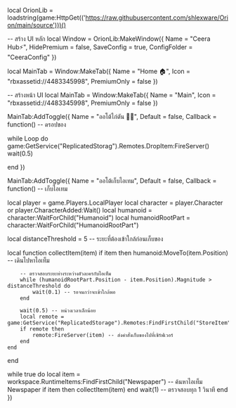 local OrionLib = loadstring(game:HttpGet(('https://raw.githubusercontent.com/shlexware/Orion/main/source')))()

-- สร้าง UI หลัก
local Window = OrionLib:MakeWindow({
    Name = "Ceera Hub⚡",
    HidePremium = false,
    SaveConfig = true,
    ConfigFolder = "CeeraConfig"
})

local MainTab = Window:MakeTab({
    Name = "Home 🏠",
    Icon = "rbxassetid://4483345998",
    PremiumOnly = false
})

-- สร้างหน้า UI
local MainTab = Window:MakeTab({
    Name = "Main",
    Icon = "rbxassetid://4483345998",
    PremiumOnly = false
})

MainTab:AddToggle({
    Name = "ออโต้ไก่ตัน 🐔🔥",
    Default = false,
    Callback = function()
-- ดรอปของ 

while Loop do
game:GetService("ReplicatedStorag").Remotes.DropItem:FireServer()
       wait(0.5)

end
})

MainTab:AddToggle({
    Name = "ออโต้เก็บไอเทม",
    Default = false,
    Callback = function()
-- เก็บไอเทม
  
local player = game.Players.LocalPlayer
local character = player.Character or player.CharacterAdded:Wait()
local humanoid = character:WaitForChild("Humanoid")
local humanoidRootPart = character:WaitForChild("HumanoidRootPart")

local distanceThreshold = 5 -- ระยะที่ต้องเข้าใกล้ก่อนเก็บของ

local function collectItem(item)
    if item then
        humanoid:MoveTo(item.Position) -- เดินไปหาไอเท็ม
        
        -- ตรวจสอบระยะห่างระหว่างตัวละครกับไอเท็ม
        while (humanoidRootPart.Position - item.Position).Magnitude > distanceThreshold do
            wait(0.1) -- รอจนกว่าจะเข้าใกล้พอ
        end
        
        wait(0.5) -- หน่วงเวลาเล็กน้อย
        local remote = game:GetService("ReplicatedStorage").Remotes:FindFirstChild("StoreItem")
        if remote then
            remote:FireServer(item) -- ส่งคำสั่งเก็บของไปที่เซิร์ฟเวอร์
        end
    end
end

while true do
    local item = workspace.RuntimeItems:FindFirstChild("Newspaper") -- ค้นหาไอเท็ม Newspaper
    if item then
        collectItem(item)
    end
    wait(1) -- ตรวจสอบทุก 1 วินาที
end
})        



